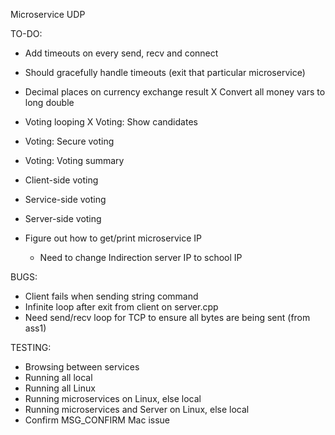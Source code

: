 Microservice UDP

TO-DO:
- Add timeouts on every send, recv and connect
- Should gracefully handle timeouts (exit that particular microservice)
- Decimal places on currency exchange result
X Convert all money vars to long double

- Voting looping
X Voting: Show candidates
- Voting: Secure voting
- Voting: Voting summary
- Client-side voting
- Service-side voting
- Server-side voting

- Figure out how to get/print microservice IP
    - Need to change Indirection server IP to school IP

BUGS:
- Client fails when sending string command
- Infinite loop after exit from client on server.cpp
- Need send/recv loop for TCP to ensure all bytes are being sent (from ass1)


TESTING:
- Browsing between services
- Running all local
- Running all Linux
- Running microservices on Linux, else local
- Running microservices and Server on Linux, else local
- Confirm MSG_CONFIRM Mac issue

